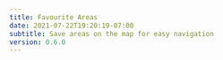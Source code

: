 ```yaml
---
title: Favourite Areas
date: 2021-07-22T19:20:19-07:00
subtitle: Save areas on the map for easy navigation
version: 0.6.0
---
```

